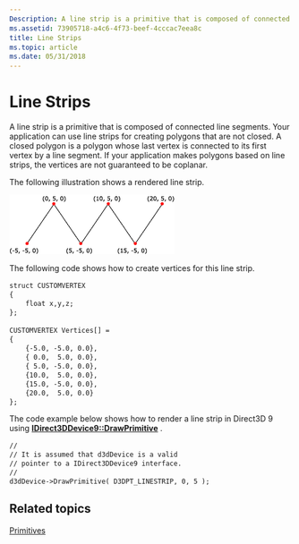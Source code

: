 ```yaml
---
Description: A line strip is a primitive that is composed of connected line segments.
ms.assetid: 73905718-a4c6-4f73-beef-4cccac7eea8c
title: Line Strips
ms.topic: article
ms.date: 05/31/2018
---
```


# Line Strips

A line strip is a primitive that is composed of connected line segments. Your application can use line strips for creating polygons that are not closed. A closed polygon is a polygon whose last vertex is connected to its first vertex by a line segment. If your application makes polygons based on line strips, the vertices are not guaranteed to be coplanar.

The following illustration shows a rendered line strip.

![illustration of a line strip](images/linstrip.gif)

The following code shows how to create vertices for this line strip.


```
struct CUSTOMVERTEX
{
    float x,y,z;
};

CUSTOMVERTEX Vertices[] = 
{
    {-5.0, -5.0, 0.0},
    { 0.0,  5.0, 0.0},
    { 5.0, -5.0, 0.0},
    {10.0,  5.0, 0.0},
    {15.0, -5.0, 0.0},
    {20.0,  5.0, 0.0}
};
```



The code example below shows how to render a line strip in Direct3D 9 using [**IDirect3DDevice9::DrawPrimitive**](https://msdn.microsoft.com/library/Bb174371(v=VS.85).aspx) .


```
//
// It is assumed that d3dDevice is a valid
// pointer to a IDirect3DDevice9 interface.
//
d3dDevice->DrawPrimitive( D3DPT_LINESTRIP, 0, 5 );
```



## Related topics

<dl> <dt>

[Primitives](primitives.md)
</dt> </dl>

 

 



